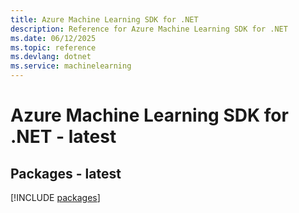 ```yaml
---
title: Azure Machine Learning SDK for .NET
description: Reference for Azure Machine Learning SDK for .NET
ms.date: 06/12/2025
ms.topic: reference
ms.devlang: dotnet
ms.service: machinelearning
---
```

# Azure Machine Learning SDK for .NET - latest
## Packages - latest
[!INCLUDE [packages](machine-learning-index.md)]